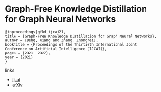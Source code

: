 # Graph-Free Knowledge Distillation for Graph Neural Networks

```
@inproceedings{gfkd_ijcai21,
title = {Graph-Free Knowledge Distillation for Graph Neural Networks},
author = {Deng, Xiang and Zhang, Zhongfei},
booktitle = {Proceedings of the Thirtieth International Joint Conference on Artificial Intelligence (IJCAI)},
pages = {2321--2327},
year = {2021}
}
```

links
- [ijcai](https://www.ijcai.org/Proceedings/2021/320)
- [arXiv](https://arxiv.org/abs/2105.07519)
